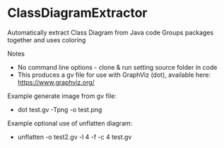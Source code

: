 # ClassDiagramExtractor
Automatically extract Class Diagram from Java code
Groups packages together and uses coloring

Notes
- No command line options - clone & run setting source folder in code
- This produces a gv file for use with GraphViz (dot), available here: https://www.graphviz.org/

Example generate image from gv file:
- dot test.gv -Tpng -o test.png

Example optional use of unflatten diagram:
- unflatten -o test2.gv -l 4 -f -c 4 test.gv
